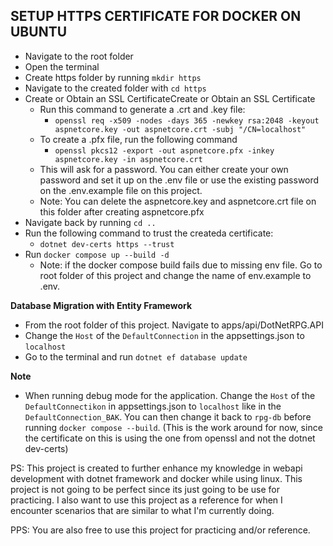 **SETUP HTTPS CERTIFICATE FOR DOCKER ON UBUNTU**
---
- Navigate to the root folder
- Open the terminal
- Create https folder by running `mkdir https`
- Navigate to the created folder with `cd https`
- Create or Obtain an SSL CertificateCreate or Obtain an SSL Certificate
  - Run this command to generate a .crt and .key file:
    - `openssl req -x509 -nodes -days 365 -newkey rsa:2048 -keyout aspnetcore.key -out aspnetcore.crt -subj "/CN=localhost"`
  - To create a .pfx file, run the following command
    - `openssl pkcs12 -export -out aspnetcore.pfx -inkey aspnetcore.key -in aspnetcore.crt`
  - This will ask for a password. You can either create your own password and set it up on the .env file or use the existing password on the .env.example file on this project.
  - Note: You can delete the aspnetcore.key and aspnetcore.crt file on this folder after creating aspnetcore.pfx
- Navigate back by running `cd ..`
- Run the following command to trust the createda certificate:
  - `dotnet dev-certs https --trust`
- Run `docker compose up --build -d`
  - Note: if the docker compose build fails due to missing env file. Go to root folder of this project and change the name of env.example to .env.
 
**Database Migration with Entity Framework**
- From the root folder of this project. Navigate to apps/api/DotNetRPG.API
- Change the `Host` of the `DefaultConnection` in the appsettings.json to `localhost`
- Go to the terminal and run `dotnet ef database update`

**Note**
- When running debug mode for the application. Change the `Host` of the `DefaultConnectikon` in appsettings.json to `localhost` like in the `DefaultConnection_BAK`. You can then change it back to `rpg-db` before running `docker compose --build`. (This is the work around for now, since the certificate on this is using the one from openssl and not the dotnet dev-certs)

PS: This project is created to further enhance my knowledge in webapi development with dotnet framework and docker while using linux. This project is not going to be perfect since its just going to be use for practicing. I also want to use this project as a reference for when I encounter scenarios that are similar to what I'm currently doing. 

PPS: You are also free to use this project for practicing and/or reference. 
